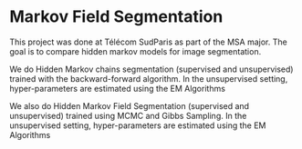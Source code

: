# Markov Field Segmentation

This project was done at Télécom SudParis as part of the MSA major. The goal is to compare hidden markov models for image segmentation.

We do Hidden Markov chains segmentation (supervised and unsupervised) trained with the backward-forward algorithm. In the unsupervised setting, hyper-parameters are estimated using the EM Algorithms

We also do Hidden Markov Field Segmentation (supervised and unsupervised) trained using MCMC and Gibbs Sampling. In the unsupervised setting, hyper-parameters are estimated using the EM Algorithms
